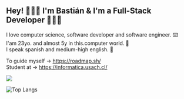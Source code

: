 ## Hey! 🙋🏻‍♂️ I'm Bastián & I'm a Full-Stack Developer 👨🏻‍💻 

I love computer science, software developer and software engineer. ⌨️      
I'am 23yo. and almost 5y in this.computer world. 💾                           
I speak spanish and medium-high english. 💬           

To guide myself → https://roadmap.sh/                                                                                                                                                                                                                                                                                                                                        
Student at → https://informatica.usach.cl/                            

![](https://komarev.com/ghpvc/?username=vastien&color=purple)


 ![Top Langs](https://github-readme-stats.vercel.app/api/top-langs/?username=vastien&langs_count=10&layout=compact&hide=html,css,scss&theme=tokyonight) 
 
      


